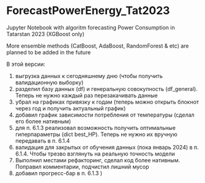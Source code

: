 # ForecastPowerEnergy_Tat2023
Jupyter Notebook with algoritm forecasting Power Consumption in Tatarstan 2023 (XGBoost only)

More ensemble methods (CatBoost, AdaBoost, RandomForest & etc) are planned to be added in the future

В этой версии:
1) выгрузка данных к сегодняшнему дню (чтобы получить валидационную выборку)
2) разделил базу данных (df) и генеральную совокупность (df_general). Теперь не нужно каждый раз перезакачивать данные
3) убрал на графиках привязку к годам (теперь можно открыть блокнот через год и получить актуальный график)
4) добавил график зависимости потребления от температуры (сделал его более нативным)
5) для п. 6.1.3 реализовал возможность получить оптимальные гиперпараметры (dict best_HP). Теперь не нужно их вручную передавать в п. 6.1.4
6) валидация для закрытых от обучения данных (пока январь 2024) в п. 6.1.4. Чтобы трезво взглянуть на реальную точность модели
7) Выполнил местами рефакторинг, сделал код более нативным. Поправил комментарии, подчистил лишний мусор
8) добавил прогресс-бар в п. 6.1.3 )